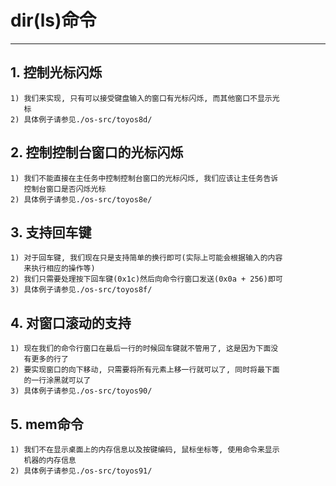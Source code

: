 # **dir(ls)命令** #
***


## **1. 控制光标闪烁** ##
    1) 我们来实现, 只有可以接受键盘输入的窗口有光标闪烁, 而其他窗口不显示光
       标
    2) 具体例子请参见./os-src/toyos8d/


## **2. 控制控制台窗口的光标闪烁** ##
    1) 我们不能直接在主任务中控制控制台窗口的光标闪烁, 我们应该让主任务告诉
       控制台窗口是否闪烁光标
    2) 具体例子请参见./os-src/toyos8e/


## **3. 支持回车键** ##
    1) 对于回车键, 我们现在只是支持简单的换行即可(实际上可能会根据输入的内容
       来执行相应的操作等)
    2) 我们只需要处理按下回车键(0x1c)然后向命令行窗口发送(0x0a + 256)即可
    3) 具体例子请参见./os-src/toyos8f/


## **4. 对窗口滚动的支持** ##
    1) 现在我们的命令行窗口在最后一行的时候回车键就不管用了, 这是因为下面没
       有更多的行了
    2) 要实现窗口的向下移动, 只需要将所有元素上移一行就可以了, 同时将最下面
       的一行涂黑就可以了
    3) 具体例子请参见./os-src/toyos90/


## **5. mem命令** ##
    1) 我们不在显示桌面上的内存信息以及按键编码, 鼠标坐标等, 使用命令来显示
       机器的内存信息
    2) 具体例子请参见./os-src/toyos91/
